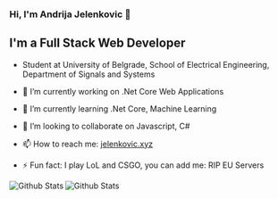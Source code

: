 ### Hi, I'm Andrija Jelenkovic 👋

## I'm a Full Stack Web Developer
- Student at University of Belgrade, School of Electrical Engineering, Department of Signals and Systems

- 🔭 I’m currently working on .Net Core Web Applications
- 🌱 I’m currently learning .Net Core, Machine Learning
- 👯 I’m looking to collaborate on Javascript, C#
- 📫 How to reach me: [jelenkovic.xyz](https://jelenkovic.xyz/)
- ⚡ Fun fact: I play LoL and CSGO, you can add me: RIP EU Servers


<img align="left" alt="Github Stats" src="https://github-readme-stats.vercel.app/api/top-langs?username=amdrija&count_private=true"/>

<img align="left" alt="Github Stats" src="https://github-readme-stats.vercel.app/api?username=amdrija&show_icons=true&hide_border=true&count_private=true"/>

